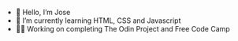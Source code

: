- 👋 Hello, I’m Jose 
- 🌱 I’m currently learning HTML, CSS and Javascript    
-  🧑‍💻 Working on completing The Odin Project and Free Code Camp     
<!---    
Jose-Flor/Jose-Flor is a ✨ special ✨ repository because its `README.md` (this file) appears on your GitHub profile.
You can click the Preview link to take a look at your changes.
--->
